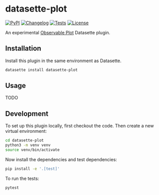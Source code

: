 # datasette-plot

[![PyPI](https://img.shields.io/pypi/v/datasette-plot.svg)](https://pypi.org/project/datasette-plot/)
[![Changelog](https://img.shields.io/github/v/release/datasette/datasette-plot?include_prereleases&label=changelog)](https://github.com/datasette/datasette-plot/releases)
[![Tests](https://github.com/datasette/datasette-plot/workflows/Test/badge.svg)](https://github.com/datasette/datasette-plot/actions?query=workflow%3ATest)
[![License](https://img.shields.io/badge/license-Apache%202.0-blue.svg)](https://github.com/datasette/datasette-plot/blob/main/LICENSE)

An experimental [Observable Plot](https://observablehq.com/plot/) Datasette plugin.

## Installation

Install this plugin in the same environment as Datasette.

```bash
datasette install datasette-plot
```

## Usage

TODO

## Development

To set up this plugin locally, first checkout the code. Then create a new virtual environment:

```bash
cd datasette-plot
python3 -m venv venv
source venv/bin/activate
```

Now install the dependencies and test dependencies:

```bash
pip install -e '.[test]'
```

To run the tests:

```bash
pytest
```
